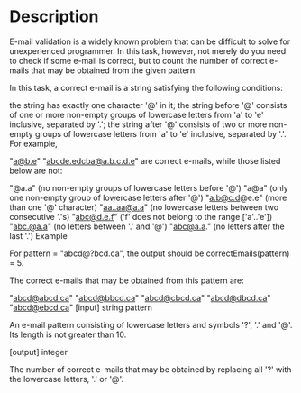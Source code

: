 # Description
E-mail validation is a widely known problem that can be difficult to solve for unexperienced programmer. In this task, however, not merely do you need to check if some e-mail is correct, but to count the number of correct e-mails that may be obtained from the given pattern.

In this task, a correct e-mail is a string satisfying the following conditions:

the string has exactly one character '@' in it; the string before '@' consists of one or more non-empty groups of lowercase letters from 'a' to 'e' inclusive, separated by '.'; the string after '@' consists of two or more non-empty groups of lowercase letters from 'a' to 'e' inclusive, separated by '.'. For example,

"a@b.e" "abcde.edcba@a.b.c.d.e" are correct e-mails, while those listed below are not:

"@a.a" (no non-empty groups of lowercase letters before '@') "a@a" (only one non-empty group of lowercase letters after '@') "a.b@c.d@e.e" (more than one '@' character) "aa..aa@a.a" (no lowercase letters between two consecutive '.'s) "abc@d.e.f" ('f' does not belong to the range ['a'..'e']) "abc.@a.a" (no letters between '.' and '@') "abc@a.a." (no letters after the last '.') Example

For pattern = "abcd@?bcd.ca", the output should be correctEmails(pattern) = 5.

The correct e-mails that may be obtained from this pattern are:

"abcd@abcd.ca" "abcd@bbcd.ca" "abcd@cbcd.ca" "abcd@dbcd.ca" "abcd@ebcd.ca" [input] string pattern

An e-mail pattern consisting of lowercase letters and symbols '?', '.' and '@'. Its length is not greater than 10.

[output] integer

The number of correct e-mails that may be obtained by replacing all '?' with the lowercase letters, '.' or '@'.
